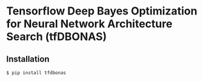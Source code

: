# Tensorflow Deep Bayes Optimization for Neural Network Architecture Search (tfDBONAS)

## Installation

```shell
$ pip install tfdbonas
```
